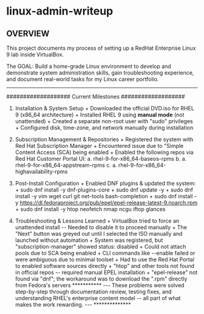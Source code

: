 # linux-admin-writeup

OVERVIEW
----------------------------------------------------------------------------------------------

This project documents my process of setting up a RedHat Enterprise Linux 9 lab 
inside VirtualBox.  

The GOAL:  Build a home-grade Linux environment to develop and 
demonstrate system administration skills, gain troubleshooting experience, and 
document real-world tasks for my Linux career portfolio.

----------------------------------------------------------------------------------------------

###################            Current Milestones            ###################

1)    Installation & System Setup
            +  Downloaded the official DVD.iso for RHEL 9 (x86_64 architecture)
            +  Installed RHEL 9 using **manual mode** (not unattended)
            +  Created a separate non-root user with "sudo" privileges
            +  Configured disk, time-zone, and network manually during installation 

2)    Subscription Management & Repositories
            +  Registered the system with Red Hat Subscription Manager
            +  Encountered issue due to "Simple Content Access (SCA) being enabled
            +  Enabled the following repos via Red Hat Customer Portal UI:
                   a. rhel-9-for-x86_64-baseos-rpms
                   b. a. rhel-9-for-x86_64-appstream-rpms
                   c. a. rhel-9-for-x86_64-highavailability-rpms

3)    Post-Install Configuration
            +  Enabled DNF plugins & updated the system:
            +  sudo dnf install -y dnf-plugins-core
            +  sudo dnf update -y
            +  sudo dnf install -y vim wget curl git net-tools bash-completion
            +  sudo dnf install -y https://dl.fedoraproject.org/pub/epel/epel-release-latest-9.noarch.rpm
            +  sudo dnf install -y htop neofetch nmap ncgu iftop glances

4)    Troubleshooting & Lessons Learned
            +  VirtualBox tried to force an unattended install -- Needed to disable it to proceed manually
            +  The "Next" button was greyed out until I selected the ISO manually and launched without 
               automation
            +  System was registered, but "subscription-manager" showed status: disabled
            +  Could not attach pools due to SCA being enabled
            +  CLI commands like --enable failed or were ambiguous due to minimal toolset
            +  Had to use the Red Hat Portal to enabled software sources directly
            +  "htop" and other tools not found in official repos -- required manual EPEL installation
            +  "epel-release" not found via "dnf";  the workaround was to download the ".rpm" directly
               from Fedora's servers
***********   ---   These problems were solved step-by-step through documentation review, testing fixes, and
                     understanding RHEL's enterprise content model -- all part of what makes the work rewarding.   ---   **************
